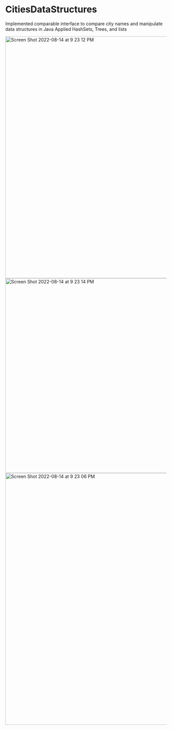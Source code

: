 # CitiesDataStructures
Implemented comparable interface to compare city names and manipulate data structures in Java 
Applied HashSets, Trees, and lists 

<img width="754" alt="Screen Shot 2022-08-14 at 9 23 12 PM" src="https://user-images.githubusercontent.com/69059606/184567320-98288fab-afc1-401b-83cb-8f185a283e45.png">
<img width="607" alt="Screen Shot 2022-08-14 at 9 23 14 PM" src="https://user-images.githubusercontent.com/69059606/184567323-14cd3a61-86cd-40a3-aa60-37db4ae33508.png">

<img width="785" alt="Screen Shot 2022-08-14 at 9 23 06 PM" src="https://user-images.githubusercontent.com/69059606/184567317-b1d5715b-0eeb-452d-8449-af4e7cf55240.png">
